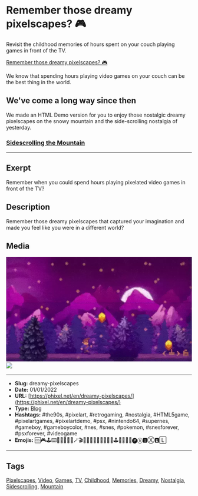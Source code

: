 # Remember those dreamy pixelscapes? 🎮
Revisit the childhood memories of hours spent on your couch playing games in front of the TV.

[Remember those dreamy pixelscapes? 🎮](https://youtu.be/7nu1ImwCeDI)

We know that spending hours playing video games on your couch can be the best thing in the world.

## We've come a long way since then

We made an HTML Demo version for you to enjoy those nostalgic dreamy pixelscapes on the snowy mountain and the side-scrolling nostalgia of yesterday.

### [Sidescrolling the Mountain](https://codepen.io/The_Phixel/pen/qBYvaLJ)[](https://codepen.io/The_Phixel/pen/qBYvaLJ)
------------
## Exerpt
Remember when you could spend hours playing pixelated video games in front of the TV?
## Description
Remember those dreamy pixelscapes that captured your imagination and made you feel like you were in a different world?
## Media
<img src="media/3ef3e8c3/dreamy-pixelscapes.webp">
<img src="media/a196434a/tv-8-bit-game.mp4">

------------
- **Slug:** dreamy-pixelscapes
- **Date:** 01/01/2022
- **URL:** [https://phixel.net/en/dreamy-pixelscapes/](https://phixel.net/en/dreamy-pixelscapes/)
- **Type:** [Blog](#blog)
- **Hashtags:** #the90s, #pixelart, #retrogaming, #nostalgia, #HTML5game, #pixelartgames, #pixelartdemo, #psx, #nintendo64, #supernes, #gameboy, #gameboycolor, #nes, #snes, #pokemon, #snesforever, #psxforever, #videogame
- **Emojis:** 🆒🎮🕹️⌨️👾🔮🗻🔶🔷🪄🎬👸🏰🌠🎆💡​💾​💪​​🧠​🎹​​🕹​🌃​🍄✨💯🅟ⓗ🅸Ⓧ🅴🄻

------------
## Tags
[Pixelscapes](#pixelscapes), [Video](#video), [Games](#games), [TV](#tv), [Childhood](#childhood), [Memories](#memories), [Dreamy](#dreamy), [Nostalgia](#nostalgia), [Sidescrolling](#sidescrolling), [Mountain](#mountain)
